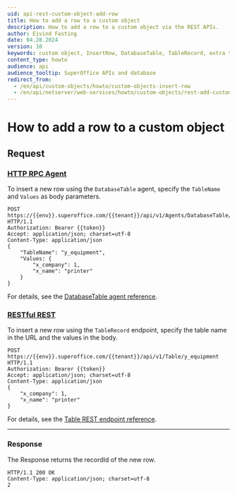 ```yaml
---
uid: api-rest-custom-object-add-row
title: How to add a row to a custom object
description: How to add a row to a custom object via the REST APIs.
author: Eivind Fasting
date: 04.28.2024
version: 10
keywords: custom object, InsertRow, DatabaseTable, TableRecord, extra table
content_type: howto
audience: api
audience_tooltip: SuperOffice APIs and database
redirect_from:
  - /en/api/custom-objects/howto/custom-objects-insert-row
  - /en/api/netserver/web-services/howto/custom-objects/rest-add-custom-object-row
---
```


<!-- markdownlint-disable-file MD051 -->

# How to add a row to a custom object

## Request

### [HTTP RPC Agent](#tab/DatabaseTableAgent)

To insert a new row using the `DatabaseTable` agent, specify the `TableName` and `Values` as body parameters.

```http!
POST https://{{env}}.superoffice.com/{{tenant}}/api/v1/Agents/DatabaseTable/InsertRow HTTP/1.1
Authorization: Bearer {{token}}
Accept: application/json; charset=utf-8
Content-Type: application/json
{
    "TableName": "y_equipment",
    "Values: {
        "x_company": 1,
        "x_name": "printer"
    }
}
```

For details, see the [DatabaseTable agent reference][1].

### [RESTful REST](#tab/TableRecord)

To insert a new row using the `TableRecord` endpoint, specify the table name in the URL and the values in the body.

```http!
POST https://{{env}}.superoffice.com/{{tenant}}/api/v1/Table/y_equipment HTTP/1.1
Authorization: Bearer {{token}}
Accept: application/json; charset=utf-8
Content-Type: application/json
{
    "x_company": 1,
    "x_name": "printer"
}
```

For details, see the [Table REST endpoint reference][2].

***

### Response

The Response returns the recordId of the new row.

```http_
HTTP/1.1 200 OK
Content-Type: application/json; charset=utf-8
2
```

<!-- Referenced links -->
[1]: ../../../reference/restful/agent/DatabaseTable_Agent/v1DatabaseTableAgent_InsertRow.md
[2]: ../../../reference/restful/rest/TableRecord/v1TableRecord_InsertRow.md
